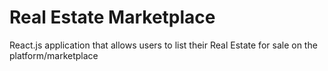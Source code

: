 # Real Estate Marketplace
 React.js application that allows users to list their Real Estate for sale on the platform/marketplace
